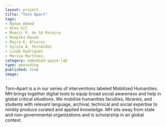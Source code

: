 ```yaml
---
layout: project
title: "Torn Apart"
tags:
- Manan Ahmed
- Alex Gil
- Moacir P. de Sá Pereira
- Roopika Rasam
- Maira E. Álvarez
- Sylvia A. Fernández
- Linda Rodriguez
- Merisa Martinez.
category: embodied-space-lab
type: geocoding
published: true
image:
---
```



Torn-Apart is a in our series of interventions labeled Mobilized Humanities. MH brings together digital tools to equip broad social awareness and help in global critical situations. We mobilize humanities faculties, libraries, and students with relevant language, archival, technical and social expertise to nimbly produce curated and applied knowledge. MH sits away from state and non-governmental organizations and is scholarship in an global context.

